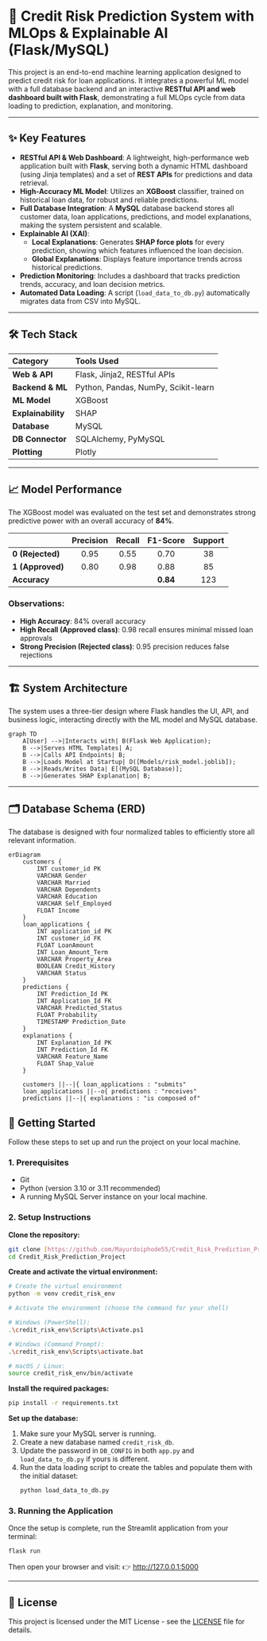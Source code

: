 # 🏦 Credit Risk Prediction System with MLOps & Explainable AI (Flask/MySQL)

This project is an end-to-end machine learning application designed to predict credit risk for loan applications. It integrates a powerful ML model with a full database backend and an interactive **RESTful API and web dashboard built with Flask**, demonstrating a full MLOps cycle from data loading to prediction, explanation, and monitoring.

---

## ✨ Key Features

* **RESTful API & Web Dashboard**: A lightweight, high-performance web application built with **Flask**, serving both a dynamic HTML dashboard (using Jinja templates) and a set of **REST APIs** for predictions and data retrieval.
* **High-Accuracy ML Model**: Utilizes an **XGBoost** classifier, trained on historical loan data, for robust and reliable predictions.
* **Full Database Integration**: A **MySQL** database backend stores all customer data, loan applications, predictions, and model explanations, making the system persistent and scalable.
* **Explainable AI (XAI)**:
  * **Local Explanations**: Generates **SHAP force plots** for every prediction, showing which features influenced the loan decision.
  * **Global Explanations**: Displays feature importance trends across historical predictions.
* **Prediction Monitoring**: Includes a dashboard that tracks prediction trends, accuracy, and loan decision metrics.
* **Automated Data Loading**: A script (`load_data_to_db.py`) automatically migrates data from CSV into MySQL.

---

## 🛠️ Tech Stack

| Category | Tools Used |
| :--- | :--- |
| **Web & API** | Flask, Jinja2, RESTful APIs |
| **Backend & ML** | Python, Pandas, NumPy, Scikit-learn |
| **ML Model** | XGBoost |
| **Explainability** | SHAP |
| **Database** | MySQL |
| **DB Connector** | SQLAlchemy, PyMySQL |
| **Plotting** | Plotly |

---

## 📈 Model Performance

The XGBoost model was evaluated on the test set and demonstrates strong predictive power with an overall accuracy of **84%**.

| | Precision | Recall | F1-Score | Support |
| :--- | :---: | :---: | :---: | :---: |
| **0 (Rejected)** | 0.95 | 0.55 | 0.70 | 38 |
| **1 (Approved)** | 0.80 | 0.98 | 0.88 | 85 |
| **Accuracy** |  |  | **0.84** | 123 |

### Observations:
- **High Accuracy**: 84% overall accuracy  
- **High Recall (Approved class)**: 0.98 recall ensures minimal missed loan approvals  
- **Strong Precision (Rejected class)**: 0.95 precision reduces false rejections  

---

## 🏗️ System Architecture

The system uses a three-tier design where Flask handles the UI, API, and business logic, interacting directly with the ML model and MySQL database.

```mermaid
graph TD
    A[User] -->|Interacts with| B(Flask Web Application);
    B -->|Serves HTML Templates| A;
    B -->|Calls API Endpoints| B;
    B -->|Loads Model at Startup| D([Models/risk_model.joblib]);
    B -->|Reads/Writes Data| E[(MySQL Database)];
    B -->|Generates SHAP Explanation| B;
```

---
## 🗂️ Database Schema (ERD)

The database is designed with four normalized tables to efficiently store all relevant information.

```mermaid
erDiagram
    customers {
        INT customer_id PK
        VARCHAR Gender
        VARCHAR Married
        VARCHAR Dependents
        VARCHAR Education
        VARCHAR Self_Employed
        FLOAT Income
    }
    loan_applications {
        INT application_id PK
        INT customer_id FK
        FLOAT LoanAmount
        INT Loan_Amount_Term
        VARCHAR Property_Area
        BOOLEAN Credit_History
        VARCHAR Status
    }
    predictions {
        INT Prediction_Id PK
        INT Application_Id FK
        VARCHAR Predicted_Status
        FLOAT Probability
        TIMESTAMP Prediction_Date
    }
    explanations {
        INT Explanation_Id PK
        INT Prediction_Id FK
        VARCHAR Feature_Name
        FLOAT Shap_Value
    }

    customers ||--|{ loan_applications : "submits"
    loan_applications ||--o{ predictions : "receives"
    predictions ||--|{ explanations : "is composed of"
```


## 🚀 Getting Started

Follow these steps to set up and run the project on your local machine.

### 1. Prerequisites
* Git
* Python (version 3.10 or 3.11 recommended)
* A running MySQL Server instance on your local machine.

### 2. Setup Instructions

**Clone the repository:**
```bash
git clone [https://github.com/Mayurdoiphode55/Credit_Risk_Prediction_Project.git](https://github.com/Mayurdoiphode55/Credit_Risk_Prediction_Project.git)
cd Credit_Risk_Prediction_Project
```

**Create and activate the virtual environment:**
```bash
# Create the virtual environment
python -m venv credit_risk_env
```
```bash
# Activate the environment (choose the command for your shell)

# Windows (PowerShell):
.\credit_risk_env\Scripts\Activate.ps1

# Windows (Command Prompt):
.\credit_risk_env\Scripts\activate.bat

# macOS / Linux:
source credit_risk_env/bin/activate
```

**Install the required packages:**
```bash
pip install -r requirements.txt
```

**Set up the database:**
1.  Make sure your MySQL server is running.
2.  Create a new database named `credit_risk_db`.
3.  Update the password in `DB_CONFIG` in both `app.py` and `load_data_to_db.py` if yours is different.
4.  Run the data loading script to create the tables and populate them with the initial dataset:
    ```bash
    python load_data_to_db.py
    ```

### 3. Running the Application

Once the setup is complete, run the Streamlit application from your terminal:
```bash
flask run
```
Then open your browser and visit:
👉 http://127.0.0.1:5000

---
## 📜 License

This project is licensed under the MIT License - see the [LICENSE](LICENSE) file for details.
